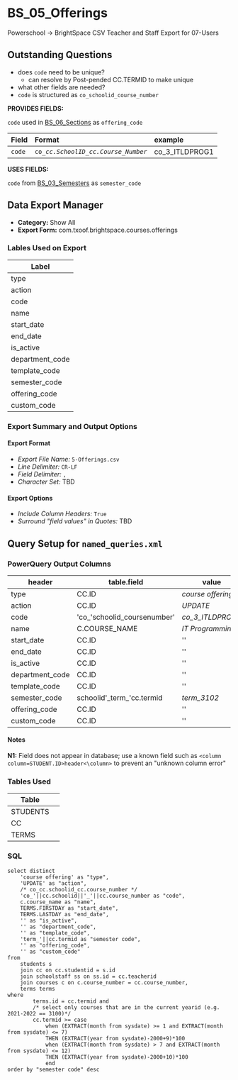 # BS_05_Offerings

Powerschool &rarr; BrightSpace CSV Teacher and Staff Export for 07-Users

## Outstanding Questions
* does `code` need to be unique?
  * can resolve by Post-pended CC.TERMID to make unique
* what other fields are needed?
* `code` is structured as `co_schoolid_course_number`

**PROVIDES FIELDS:**

`code` used in [BS_06_Sections](../BS_06_Sections/6-Sections_README.md) as `offering_code` 

|Field |Format |example |
|:-|:-|:-|
|`code`| `co_`_`cc.SchoolID`_`_`_`cc.Course_Number`_| co_3_ITLDPROG1

**USES FIELDS:**

`code` from [BS_03_Semesters](../BS_03_Semesters/3-Semesters_README.md) as `semester_code`


## Data Export Manager

- **Category:** Show All
- **Export Form:**  com.txoof.brightspace.courses.offerings

### Lables Used on Export

| Label |
|-|
|type|
|action|
|code|
|name|
|start_date|
|end_date|
|is_active|
|department_code|
|template_code|
|semester_code|
|offering_code|
|custom_code|

### Export Summary and Output Options

#### Export Format

- *Export File Name:* `5-Offerings.csv`
- *Line Delimiter:* `CR-LF`
- *Field Delimiter:* `,`
- *Character Set:* TBD

#### Export Options

- *Include Column Headers:* `True`
- *Surround "field values" in Quotes:* TBD

## Query Setup for `named_queries.xml`

### PowerQuery Output Columns

| header | table.field | value | NOTE |
|-|-|-|-|
|type| CC.ID | _course offering_ | N1
|action| CC.ID | _UPDATE_ | N1
|code| 'co_'schoolid\_coursenumber' | _co\_3\_ITLDPROG1_
|name| C.COURSE_NAME | _IT Programming_ 
|start_date| CC.ID | '' | N1
|end_date| CC.ID | '' | N1
|is_active| CC.ID | '' | N1
|department_code| CC.ID | '' | N1
|template_code| CC.ID | '' | N1
|semester_code|   schoolid'\_term\_'cc.termid | _term_3102_ 
|offering_code| CC.ID | '' | N1
|custom_code| CC.ID | '' | N1

#### Notes

**N1:** Field does not appear in database; use a known field such as `<column column=STUDENT.ID>header<\column>` to prevent an "unknown column error"

### Tables Used

| Table |  |
|-|-|
|STUDENTS| |
|CC|
|TERMS|

### SQL
```
select distinct
    'course offering' as "type",
    'UPDATE' as "action",
    /* co_cc.schoolid_cc.course_number */
    'co_'||cc.schoolid||'_'||cc.course_number as "code",
    c.course_name as "name",
    TERMS.FIRSTDAY as "start_date",
    TERMS.LASTDAY as "end_date",
    '' as "is_active",
    '' as "department_code",
    '' as "template_code",
    'term_'||cc.termid as "semester code",
    '' as "offering_code",
    '' as "custom_code"
from 
    students s
    join cc on cc.studentid = s.id
    join schoolstaff ss on ss.id = cc.teacherid
    join courses c on c.course_number = cc.course_number,
    terms terms
where
        terms.id = cc.termid and
        /* select only courses that are in the current yearid (e.g. 2021-2022 == 3100)*/
        cc.termid >= case 
            when (EXTRACT(month from sysdate) >= 1 and EXTRACT(month from sysdate) <= 7)
            THEN (EXTRACT(year from sysdate)-2000+9)*100
            when (EXTRACT(month from sysdate) > 7 and EXTRACT(month from sysdate) <= 12)
            THEN (EXTRACT(year from sysdate)-2000+10)*100
            end
order by "semester code" desc
```